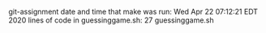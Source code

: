 git-assignment
date and time that make was run: 
Wed Apr 22 07:12:21 EDT 2020
lines of code in guessinggame.sh: 
      27 guessinggame.sh
